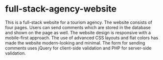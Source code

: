 # full-stack-agency-website

This is a full-stack website for a tourism agency. The website consists of four pages. Users can send comments which are stored in the database and shown on the page as well. 
The website design is responsive with a mobile-first approach. The use of advanced CSS layouts and flat colors has made the website modern-looking and minimal.
The form for sending comments uses jQuery for client-side validation and PHP for server-side validation.
